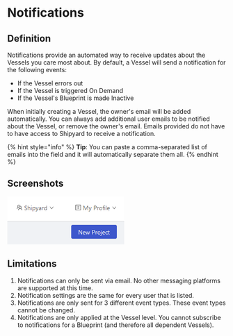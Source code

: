 # Notifications

## Definition

Notifications provide an automated way to receive updates about the Vessels you care most about. By default, a Vessel will send a notification for the following events:

* If the Vessel errors out
* If the Vessel is triggered On Demand
* If the Vessel's Blueprint is made Inactive

When initially creating a Vessel, the owner's email will be added automatically. You can always add additional user emails to be notified about the Vessel, or remove the owner's email. Emails provided do not have to have access to Shipyard to receive a notification.

{% hint style="info" %}
**Tip**: You can paste a comma-separated list of emails into the field and it will automatically separate them all.
{% endhint %}

## Screenshots

![](../../.gitbook/assets/image%20%286%29.png)

## Limitations

1. Notifications can only be sent via email. No other messaging platforms are supported at this time.
2. Notification settings are the same for every user that is listed.
3. Notifications are only sent for 3 different event types. These event types cannot be changed.
4. Notifications are only applied at the Vessel level. You cannot subscribe to notifications for a Blueprint \(and therefore all dependent Vessels\).

